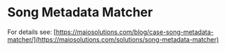 # Song Metadata Matcher
For details see: [https://maiosolutions.com/blog/case-song-metadata-matcher/](https://maiosolutions.com/solutions/song-metadata-matcher)
